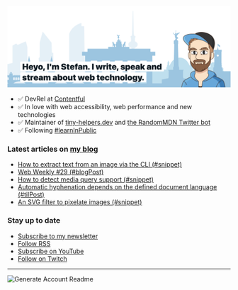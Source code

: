 <img alt="Heyo, I'm Stefan. I write and speak about web technology." src="https://raw.githubusercontent.com/stefanjudis/stefanjudis/main/screenshot.png">

- ✅ DevRel at [Contentful](https://www.contentful.com)
- ✅ In love with web accessibility, web performance and new technologies
- ✅ Maintainer of [tiny-helpers.dev](https://tiny-helpers.dev) and [the RandomMDN Twitter bot](https://twitter.com/randomMDN)
- ✅ Following [#learnInPublic](https://www.stefanjudis.com/today-i-learned/)
### Latest articles on [my blog](https://www.stefanjudis.com)

<!-- BLOG-POST-LIST:START -->
- [How to extract text from an image via the CLI (#snippet)](https://www.stefanjudis.com/snippets/how-to-extract-text-from-an-image-via-the-cli/)
- [Web Weekly #29 (#blogPost)](https://www.stefanjudis.com/blog/web-weekly-29/)
- [How to detect media query support (#snippet)](https://www.stefanjudis.com/snippets/how-to-detect-media-query-support/)
- [Automatic hyphenation depends on the defined document language (#tilPost)](https://www.stefanjudis.com/today-i-learned/automatic-hyphenation-depends-on-the-defined-document-language/)
- [An SVG filter to pixelate images (#snippet)](https://www.stefanjudis.com/snippets/an-svg-filter-to-pixelate-images/)
<!-- BLOG-POST-LIST:END -->

### Stay up to date

- [Subscribe to my newsletter](https://www.stefanjudis.com/newsletter/)
- [Follow RSS](https://www.stefanjudis.com/feeds/)
- [Subscribe on YouTube](https://youtube.com/c/stefanjudis)
- [Follow on Twitch](https://www.twitch.tv/stefanjudis)

---

![Generate Account Readme](https://github.com/stefanjudis/stefanjudis/workflows/Generate%20Account%20Readme/badge.svg)
